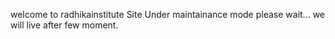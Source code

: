 welcome to radhikainstitute
Site Under maintainance mode please wait... we will live after few moment.
